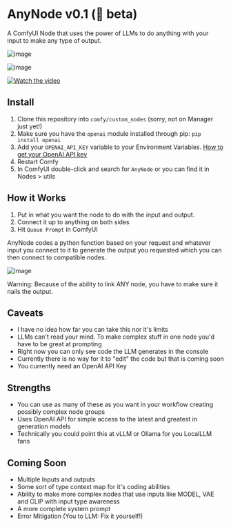 # AnyNode v0.1 (🍄 beta)

A ComfyUI Node that uses the power of LLMs to do anything with your input to make any type of output.

![image](https://github.com/lks-ai/anynode/assets/163685473/43043c8f-24f6-4693-bc9e-43666cda78b3)

![image](https://github.com/lks-ai/anynode/assets/163685473/309c0e0d-587b-4dc4-a096-0e4975ba6e76)

[![Watch the video](https://img.youtube.com/vi/f52K5pkbZy8/maxresdefault.jpg)](https://youtu.be/f52K5pkbZy8)

## Install

1. Clone this repository into `comfy/custom_nodes` (sorry, not on Manager just yet!)
2. Make sure you have the `openai` module installed through pip: `pip install openai`
3. Add your `OPENAI_API_KEY` variable to your Environment Variables. [How to get your OpenAI API key](https://platform.openai.com/docs/quickstart)
4. Restart Comfy
5. In ComfyUI double-click and search for `AnyNode` or you can find it in Nodes > utils

## How it Works

1. Put in what you want the node to do with the input and output.
2. Connect it up to anything on both sides
3. Hit `Queue Prompt` in ComfyUI

AnyNode codes a python function based on your request and whatever input you connect to it to generate the output you requested which you can then connect to compatible nodes.

![image](https://github.com/lks-ai/anynode/assets/163685473/1245aa94-fa4d-4490-a3f4-5e8b9918ca28)

Warning: Because of the ability to link ANY node, you have to make sure it nails the output. 

## Caveats
- I have no idea how far you can take this nor it's limits
- LLMs can't read your mind. To make complex stuff in one node you'd have to be great at prompting
- Right now you can only see code the LLM generates in the console
- Currently there is no way for it to "edit" the code but that is coming soon
- You currently need an OpenAI API Key

## Strengths
- You can use as many of these as you want in your workflow creating possibly complex node groups
- Uses OpenAI API for simple access to the latest and greatest in generation models
- Technically you could point this at vLLM or Ollama for you LocalLLM fans

## Coming Soon
- Multiple Inputs and outputs
- Some sort of type context map for it's coding abilities
- Ability to make more complex nodes that use inputs like MODEL, VAE and CLIP with input type awareness
- A more complete system prompt
- Error Mitigation (You to LLM: Fix it yourself!)
